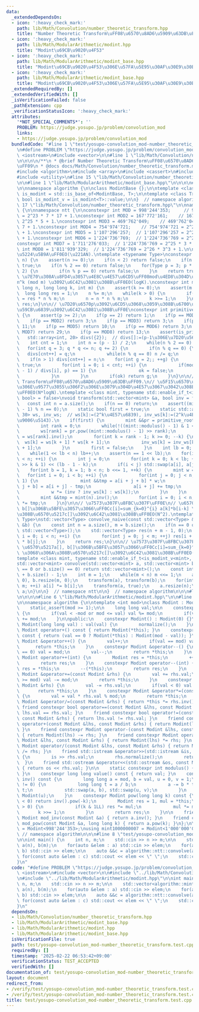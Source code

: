 ```yaml
---
data:
  _extendedDependsOn:
  - icon: ':heavy_check_mark:'
    path: lib/Math/Convolution/number_theoretic_transform.hpp
    title: "Number Theoretic Transform\uFF08\u6570\u8AD6\u5909\u63DB\uFF09"
  - icon: ':heavy_check_mark:'
    path: lib/Math/ModularArithmetic/modint.hpp
    title: "Modint\u69CB\u9020\u4F53"
  - icon: ':heavy_check_mark:'
    path: lib/Math/ModularArithmetic/modint_base.hpp
    title: "Modint\u69CB\u9020\u4F53\u306E\u57FA\u5E95\u30AF\u30E9\u30B9"
  - icon: ':heavy_check_mark:'
    path: lib/Math/ModularArithmetic/modint_base.hpp
    title: "Modint\u69CB\u9020\u4F53\u306E\u57FA\u5E95\u30AF\u30E9\u30B9"
  _extendedRequiredBy: []
  _extendedVerifiedWith: []
  _isVerificationFailed: false
  _pathExtension: cpp
  _verificationStatusIcon: ':heavy_check_mark:'
  attributes:
    '*NOT_SPECIAL_COMMENTS*': ''
    PROBLEM: https://judge.yosupo.jp/problem/convolution_mod
    links:
    - https://judge.yosupo.jp/problem/convolution_mod
  bundledCode: "#line 1 \"test/yosupo-convolution_mod-number_theoretic_transform.test.cpp\"\
    \n#define PROBLEM \"https://judge.yosupo.jp/problem/convolution_mod\"\n\n#include\
    \ <iostream>\n#include <vector>\n\n#line 1 \"lib/Math/Convolution/number_theoretic_transform.hpp\"\
    \n\n\n\n/**\n * @brief Number Theoretic Transform\uFF08\u6570\u8AD6\u5909\u63DB\
    \uFF09\n * @docs docs/Math/Convolution/number_theoretic_transform.md\n */\n\n\
    #include <algorithm>\n#include <array>\n#include <cassert>\n#include <type_traits>\n\
    #include <utility>\n#line 15 \"lib/Math/Convolution/number_theoretic_transform.hpp\"\
    \n\n#line 1 \"lib/Math/ModularArithmetic/modint_base.hpp\"\n\n\n\n#line 5 \"lib/Math/ModularArithmetic/modint_base.hpp\"\
    \n\nnamespace algorithm {\n\nclass ModintBase {};\n\ntemplate <class T>\nusing\
    \ is_modint = std::is_base_of<ModintBase, T>;\n\ntemplate <class T>\ninline constexpr\
    \ bool is_modint_v = is_modint<T>::value;\n\n}  // namespace algorithm\n\n\n#line\
    \ 17 \"lib/Math/Convolution/number_theoretic_transform.hpp\"\n\nnamespace algorithm\
    \ {\n\nnamespace ntt {\n\nconstexpr int MOD = 998'244'353;     // 998'244'353\
    \ = 2^23 * 7 * 17 + 1.\nconstexpr int MOD2 = 167'772'161;    // 167'772'161 =\
    \ 2^25 * 5 + 1.\nconstexpr int MOD3 = 469'762'049;    // 469'762'049 = 2^26 *\
    \ 7 + 1.\nconstexpr int MOD4 = 754'974'721;    // 754'974'721 = 2^24 * 3^2 * 5\
    \ + 1.\nconstexpr int MOD5 = 1'107'296'257;  // 1'107'296'257 = 2^25 * 3 * 11\
    \ + 1.\nconstexpr int MOD6 = 1'224'736'769;  // 1'224'736'769 = 2^24 * 73 + 1.\n\
    constexpr int MOD7 = 1'711'276'033;  // 1'224'736'769 = 2^25 * 3 * 17 + 1.\nconstexpr\
    \ int MOD8 = 1'811'939'329;  // 1'224'736'769 = 2^26 * 3^3 + 1.\n\n// \u7D20\u6570\
    \u5224\u5B9A\uFF0EO(\u221AN).\ntemplate <typename Type>\nconstexpr bool is_prime(Type\
    \ n) {\n    assert(n >= 0);\n    if(n < 2) return false;\n    if(n == 2) return\
    \ true;\n    if(n % 2 == 0) return false;\n    for(Type p = 3; p * p <= n; p +=\
    \ 2) {\n        if(n % p == 0) return false;\n    }\n    return true;\n}\n\n//\
    \ \u7E70\u308A\u8FD4\u3057\u4E8C\u4E57\u6CD5\uFF08mod\u4ED8\u304D\uFF09\uFF0E\
    n^k (mod m) \u3092\u6C42\u3081\u308B\uFF0EO(logK).\nconstexpr int mod_pow(long\
    \ long n, long long k, int m) {\n    assert(k >= 0);\n    assert(m >= 1);\n  \
    \  long long res = 1;\n    n %= m;\n    while(k > 0) {\n        if(k & 1LL) res\
    \ = res * n % m;\n        n = n * n % m;\n        k >>= 1;\n    }\n    return\
    \ res;\n}\n\n// \u7D20\u6570p\u3092\u6CD5\u3068\u3059\u308B\u6700\u5C0F\u306E\u539F\
    \u59CB\u6839\u3092\u6C42\u3081\u308B\uFF0E\nconstexpr int primitive_root(int p)\
    \ {\n    assert(p >= 2);\n    if(p == 2) return 1;\n    if(p == MOD) return 3;\n\
    \    if(p == MOD2) return 3;\n    if(p == MOD3) return 3;\n    if(p == MOD4) return\
    \ 11;\n    if(p == MOD5) return 10;\n    if(p == MOD6) return 3;\n    if(p ==\
    \ MOD7) return 29;\n    if(p == MOD8) return 13;\n    assert(is_prime(p));\n \
    \   std::array<int, 20> divs({2});  // divs[]:=(p-1\u306E\u7D20\u56E0\u6570).\n\
    \    int cnt = 1;\n    int n = (p - 1) / 2;\n    while(n % 2 == 0) n /= 2;\n \
    \   for(int q = 3; q * q <= n; q += 2) {\n        if(n % q == 0) {\n         \
    \   divs[cnt++] = q;\n            while(n % q == 0) n /= q;\n        }\n    }\n\
    \    if(n > 1) divs[cnt++] = n;\n    for(int g = 2;; ++g) {\n        bool ok =\
    \ true;\n        for(int i = 0; i < cnt; ++i) {\n            if(mod_pow(g, (p\
    \ - 1) / divs[i], p) == 1) {\n                ok = false;\n                break;\n\
    \            }\n        }\n        if(ok) return g;\n    }\n}\n\n// Number Theoretic\
    \ Transform\uFF08\u6570\u8AD6\u5909\u63DB\uFF09.\n// \u5F15\u6570\u306E\u6570\u5217\
    \u306E\u9577\u3055\u306F2\u306E\u3079\u304D\u4E57\u3067\u3042\u308B\u3053\u3068\
    \uFF0EO(N*logN).\ntemplate <class mint, typename std::enable_if_t<is_modint_v<mint>,\
    \ bool> = false>\nvoid transform(std::vector<mint> &a, bool inv = false) {\n \
    \   const int n = a.size();\n    if(n == 0) return;\n    assert((mint::modulus()\
    \ - 1) % n == 0);\n    static bool first = true;\n    static std::array<mint,\
    \ 30> ws, inv_ws;  // ws[k]:=(2^k\u4E57\u6839), inv_ws[k]:=(2^k\u4E57\u6839\u306E\
    \u9006\u5143).\n    if(first) {\n        mint &&pr = primitive_root(mint::modulus());\n\
    \        int rank = 0;\n        while(!((mint::modulus() - 1) & 1 << rank)) rank++;\n\
    \        ws[rank] = pr.pow((mint::modulus() - 1) >> rank);\n        inv_ws[rank]\
    \ = ws[rank].inv();\n        for(int k = rank - 1; k >= 0; --k) {\n          \
    \  ws[k] = ws[k + 1] * ws[k + 1];\n            inv_ws[k] = inv_ws[k + 1] * inv_ws[k\
    \ + 1];\n        }\n        first = false;\n    }\n    int lb = 0;  // lb:=log2(n).\n\
    \    while(1 << lb < n) lb++;\n    assert(n == 1 << lb);\n    for(int i = 0; i\
    \ < n; ++i) {\n        int j = 0;\n        for(int k = 0; k < lb; ++k) j |= (i\
    \ >> k & 1) << (lb - 1 - k);\n        if(i < j) std::swap(a[i], a[j]);\n    }\n\
    \    for(int b = 1, k = 1; b < n; b <<= 1, ++k) {\n        mint w = 1;\n     \
    \   for(int i = 0; i < b; ++i) {\n            for(int j = 0; j < n; j += b <<\
    \ 1) {\n                mint &&tmp = a[i + j + b] * w;\n                a[i +\
    \ j + b] = a[i + j] - tmp;\n                a[i + j] += tmp;\n            }\n\
    \            w *= (inv ? inv_ws[k] : ws[k]);\n        }\n    }\n    if(inv) {\n\
    \        mint &&tmp = mint(n).inv();\n        for(int i = 0; i < n; ++i) a[i]\
    \ *= tmp;\n    }\n}\n\n// \u7573\u307F\u8FBC\u307F\uFF0E\n// \u6570\u5217a[],\
    \ b[]\u306B\u5BFE\u3057\u3066\uFF0Cc[i]=sum_{k=0}^{i} a[k]*b[i-k] \u3068\u306A\
    \u308B\u6570\u5217c[]\u3092\u6C42\u3081\u308B\uFF0EO(N^2).\ntemplate <typename\
    \ Type>\nstd::vector<Type> convolve_naive(const std::vector<Type> &a, const std::vector<Type>\
    \ &b) {\n    const int n = a.size(), m = b.size();\n    if(n == 0 or m == 0) return\
    \ std::vector<Type>();\n    std::vector<Type> res(n + m - 1, 0);\n    for(int\
    \ i = 0; i < n; ++i) {\n        for(int j = 0; j < m; ++j) res[i + j] += a[i]\
    \ * b[j];\n    }\n    return res;\n}\n\n// \u7573\u307F\u8FBC\u307F\uFF0E\n//\
    \ \u6570\u5217a[], b[]\u306B\u5BFE\u3057\u3066\uFF0Cc[i]=sum_{k=0}^{i} a[k]*b[i-k]\
    \ \u3068\u306A\u308B\u6570\u5217c[]\u3092\u6C42\u3081\u308B\uFF0EO(N*logN).\n\
    template <class mint, typename std::enable_if_t<is_modint_v<mint>, bool> = false>\n\
    std::vector<mint> convolve(std::vector<mint> a, std::vector<mint> b) {\n    if(a.size()\
    \ == 0 or b.size() == 0) return std::vector<mint>();\n    const int n = a.size()\
    \ + b.size() - 1;\n    int m = 1;\n    while(m < n) m <<= 1;\n    a.resize(m,\
    \ 0), b.resize(m, 0);\n    transform(a), transform(b);\n    for(int i = 0; i <\
    \ m; ++i) a[i] *= b[i];\n    transform(a, true);\n    a.resize(n);\n    return\
    \ a;\n}\n\n}  // namespace ntt\n\n}  // namespace algorithm\n\n\n#line 1 \"lib/Math/ModularArithmetic/modint.hpp\"\
    \n\n\n\n#line 6 \"lib/Math/ModularArithmetic/modint.hpp\"\n\n#line 8 \"lib/Math/ModularArithmetic/modint.hpp\"\
    \n\nnamespace algorithm {\n\ntemplate <int mod>\nclass Modint : ModintBase {\n\
    \    static_assert(mod >= 1);\n\n    long long val;\n\n    constexpr void normalize()\
    \ {\n        if(val < -mod or mod <= val) val %= mod;\n        if(val < 0) val\
    \ += mod;\n    }\n\npublic:\n    constexpr Modint() : Modint(0) {}\n    constexpr\
    \ Modint(long long val) : val(val) {\n        normalize();\n    }\n\n    constexpr\
    \ Modint operator+() const { return Modint(*this); }\n    constexpr Modint operator-()\
    \ const { return (val == 0 ? Modint(*this) : Modint(mod - val)); }\n    constexpr\
    \ Modint &operator++() {\n        val++;\n        if(val == mod) val = 0;\n  \
    \      return *this;\n    }\n    constexpr Modint &operator--() {\n        if(val\
    \ == 0) val = mod;\n        val--;\n        return *this;\n    }\n    constexpr\
    \ Modint operator++(int) {\n        Modint res = *this;\n        ++(*this);\n\
    \        return res;\n    }\n    constexpr Modint operator--(int) {\n        Modint\
    \ res = *this;\n        --(*this);\n        return res;\n    }\n    constexpr\
    \ Modint &operator+=(const Modint &rhs) {\n        val += rhs.val;\n        if(val\
    \ >= mod) val -= mod;\n        return *this;\n    }\n    constexpr Modint &operator-=(const\
    \ Modint &rhs) {\n        val -= rhs.val;\n        if(val < 0) val += mod;\n \
    \       return *this;\n    }\n    constexpr Modint &operator*=(const Modint &rhs)\
    \ {\n        val = val * rhs.val % mod;\n        return *this;\n    }\n    constexpr\
    \ Modint &operator/=(const Modint &rhs) { return *this *= rhs.inv(); }\n\n   \
    \ friend constexpr bool operator==(const Modint &lhs, const Modint &rhs) { return\
    \ lhs.val == rhs.val; }\n    friend constexpr bool operator!=(const Modint &lhs,\
    \ const Modint &rhs) { return lhs.val != rhs.val; }\n    friend constexpr Modint\
    \ operator+(const Modint &lhs, const Modint &rhs) { return Modint(lhs) += rhs;\
    \ }\n    friend constexpr Modint operator-(const Modint &lhs, const Modint &rhs)\
    \ { return Modint(lhs) -= rhs; }\n    friend constexpr Modint operator*(const\
    \ Modint &lhs, const Modint &rhs) { return Modint(lhs) *= rhs; }\n    friend constexpr\
    \ Modint operator/(const Modint &lhs, const Modint &rhs) { return Modint(lhs)\
    \ /= rhs; }\n    friend std::istream &operator>>(std::istream &is, Modint &rhs)\
    \ {\n        is >> rhs.val;\n        rhs.normalize();\n        return is;\n  \
    \  }\n    friend std::ostream &operator<<(std::ostream &os, const Modint &rhs)\
    \ { return os << rhs.val; }\n\n    static constexpr int modulus() { return mod;\
    \ }\n    constexpr long long value() const { return val; }\n    constexpr Modint\
    \ inv() const {\n        long long a = mod, b = val, u = 0, v = 1;\n        while(b\
    \ != 0) {\n            long long t = a / b;\n            a -= b * t, u -= v *\
    \ t;\n            std::swap(a, b), std::swap(u, v);\n        }\n        return\
    \ Modint(u);\n    }\n    constexpr Modint pow(long long k) const {\n        if(k\
    \ < 0) return inv().pow(-k);\n        Modint res = 1, mul = *this;\n        while(k\
    \ > 0) {\n            if(k & 1LL) res *= mul;\n            mul *= mul;\n     \
    \       k >>= 1;\n        }\n        return res;\n    }\n\n    friend constexpr\
    \ Modint mod_inv(const Modint &a) { return a.inv(); }\n    friend constexpr Modint\
    \ mod_pow(const Modint &a, long long k) { return a.pow(k); }\n};\n\nusing mint998244353\
    \ = Modint<998'244'353>;\nusing mint1000000007 = Modint<1'000'000'007>;\n\n} \
    \ // namespace algorithm\n\n\n#line 8 \"test/yosupo-convolution_mod-number_theoretic_transform.test.cpp\"\
    \n\nint main() {\n    int n, m;\n    std::cin >> n >> m;\n\n    std::vector<algorithm::mint998244353>\
    \ a(n), b(m);\n    for(auto &elem : a) std::cin >> elem;\n    for(auto &elem :\
    \ b) std::cin >> elem;\n\n    auto &&c = algorithm::ntt::convolve(a, b);\n   \
    \ for(const auto &elem : c) std::cout << elem << \" \";\n    std::cout << std::endl;\n\
    }\n"
  code: "#define PROBLEM \"https://judge.yosupo.jp/problem/convolution_mod\"\n\n#include\
    \ <iostream>\n#include <vector>\n\n#include \"../lib/Math/Convolution/number_theoretic_transform.hpp\"\
    \n#include \"../lib/Math/ModularArithmetic/modint.hpp\"\n\nint main() {\n    int\
    \ n, m;\n    std::cin >> n >> m;\n\n    std::vector<algorithm::mint998244353>\
    \ a(n), b(m);\n    for(auto &elem : a) std::cin >> elem;\n    for(auto &elem :\
    \ b) std::cin >> elem;\n\n    auto &&c = algorithm::ntt::convolve(a, b);\n   \
    \ for(const auto &elem : c) std::cout << elem << \" \";\n    std::cout << std::endl;\n\
    }\n"
  dependsOn:
  - lib/Math/Convolution/number_theoretic_transform.hpp
  - lib/Math/ModularArithmetic/modint_base.hpp
  - lib/Math/ModularArithmetic/modint.hpp
  - lib/Math/ModularArithmetic/modint_base.hpp
  isVerificationFile: true
  path: test/yosupo-convolution_mod-number_theoretic_transform.test.cpp
  requiredBy: []
  timestamp: '2025-02-22 06:53:42+09:00'
  verificationStatus: TEST_ACCEPTED
  verifiedWith: []
documentation_of: test/yosupo-convolution_mod-number_theoretic_transform.test.cpp
layout: document
redirect_from:
- /verify/test/yosupo-convolution_mod-number_theoretic_transform.test.cpp
- /verify/test/yosupo-convolution_mod-number_theoretic_transform.test.cpp.html
title: test/yosupo-convolution_mod-number_theoretic_transform.test.cpp
---
```

